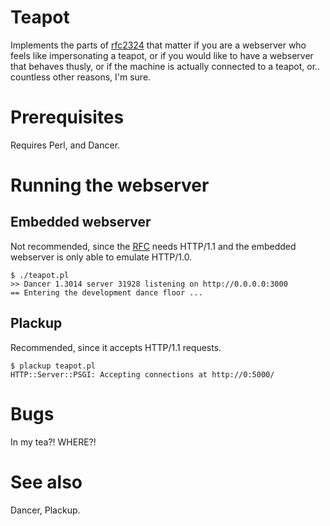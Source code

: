 # Teapot

Implements the parts of [rfc2324][1] that matter if you
are a webserver who feels like impersonating a teapot,
or if you would like to have a webserver that behaves
thusly, or if the machine is actually connected to a
teapot, or.. countless other reasons, I'm sure.

# Prerequisites

Requires Perl, and Dancer.

# Running the webserver

## Embedded webserver

Not recommended, since the [RFC][1] needs HTTP/1.1 and
the embedded webserver is only able to emulate HTTP/1.0.

    $ ./teapot.pl
    >> Dancer 1.3014 server 31928 listening on http://0.0.0.0:3000
    == Entering the development dance floor ...

## Plackup

Recommended, since it accepts HTTP/1.1 requests.

    $ plackup teapot.pl
    HTTP::Server::PSGI: Accepting connections at http://0:5000/

# Bugs

In my tea?! WHERE?!

# See also

Dancer, Plackup.

[1]: http://tools.ietf.org/html/rfc2324

